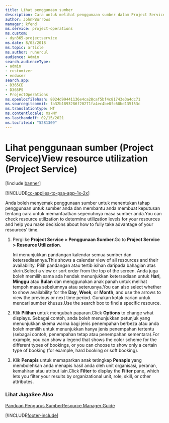 ```yaml
---
title: Lihat penggunaan sumber
description: Cara untuk melihat penggunaan sumber dalam Project Service
author: JohnPBurrows
manager: kfend
ms.service: project-operations
ms.custom:
- dyn365-projectservice
ms.date: 8/03/2018
ms.topic: article
ms.author: ruhercul
audience: Admin
search.audienceType:
- admin
- customizer
- enduser
search.app:
- D365CE
- D365PS
- ProjectOperations
ms.openlocfilehash: 8024d99441136e4ca28caf5bf4c81743e3a4dc71
ms.sourcegitcommit: fa32b1893286f20271fa4ec4be8fc68bd135f53c
ms.translationtype: HT
ms.contentlocale: ms-MY
ms.lasthandoff: 02/15/2021
ms.locfileid: "5281309"
---
```

# <a name="view-resource-utilization-project-service"></a><span data-ttu-id="08ec6-103">Lihat penggunaan sumber (Project Service)</span><span class="sxs-lookup"><span data-stu-id="08ec6-103">View resource utilization (Project Service)</span></span>

[!include [banner](../includes/psa-now-project-operations.md)]

[!INCLUDE[cc-applies-to-psa-app-1x-2x](../includes/cc-applies-to-psa-app-1x-2x.md)]

<span data-ttu-id="08ec6-104">Anda boleh menyemak penggunaan sumber untuk menentukan tahap penggunaan untuk sumber anda dan membantu anda membuat keputusan tentang cara untuk memanfaatkan sepenuhnya masa sumber anda.</span><span class="sxs-lookup"><span data-stu-id="08ec6-104">You can check resource utilization to determine utilization levels for your resources and help you make decisions about how to fully take advantage of your resources’ time.</span></span>  
  
1. <span data-ttu-id="08ec6-105">Pergi ke **Project Service > Penggunaan Sumber**.</span><span class="sxs-lookup"><span data-stu-id="08ec6-105">Go to **Project Service > Resource Utilization**.</span></span> 

     <span data-ttu-id="08ec6-106">Ini menunjukkan pandangan kalendar semua sumber dan ketersediaannya.</span><span class="sxs-lookup"><span data-stu-id="08ec6-106">This shows a calendar view of all resources and their availability.</span></span> <span data-ttu-id="08ec6-107">Pilih pandangan atau tertib isihan daripada bahagian atas skrin.</span><span class="sxs-lookup"><span data-stu-id="08ec6-107">Select a view or sort order from the top of the screen.</span></span> <span data-ttu-id="08ec6-108">Anda juga boleh memilih sama ada hendak menunjukkan ketersediaan untuk **Hari**, **Minggu** atau **Bulan** dan menggunakan anak panah untuk melihat tempoh masa sebelumnya atau seterusnya.</span><span class="sxs-lookup"><span data-stu-id="08ec6-108">You can also select whether to show availability for the **Day**, **Week**, or **Month**, and use the arrows to view the previous or next time period.</span></span> <span data-ttu-id="08ec6-109">Gunakan kotak carian untuk mencari sumber khusus.</span><span class="sxs-lookup"><span data-stu-id="08ec6-109">Use the search box to find a specific resource.</span></span>      
  
2. <span data-ttu-id="08ec6-110">Klik **Pilihan** untuk mengubah paparan.</span><span class="sxs-lookup"><span data-stu-id="08ec6-110">Click **Options** to change what displays.</span></span> <span data-ttu-id="08ec6-111">Sebagai contoh, anda boleh menunjukkan petunjuk yang menunjukkan skema warna bagi jenis penempahan berbeza atau anda boleh memilih untuk menunjukkan hanya jenis penempahan tertentu (sebagai contoh, penempahan tetap atau penempahan sementara).</span><span class="sxs-lookup"><span data-stu-id="08ec6-111">For example, you can show a legend that shows the color scheme for the different types of bookings, or you can choose to show only a certain type of booking (for example, hard booking or soft booking).</span></span>  

3. <span data-ttu-id="08ec6-112">Klik **Penapis** untuk memaparkan anak tetingkap **Penapis** yang membolehkan anda menapis hasil anda oleh unit organisasi, peranan, kemahiran atau atribut lain.</span><span class="sxs-lookup"><span data-stu-id="08ec6-112">Click **Filter** to display the **Filter** pane, which lets you filter your results by organizational unit, role, skill, or other attributes.</span></span>  
  
### <a name="see-also"></a><span data-ttu-id="08ec6-113">Lihat Juga</span><span class="sxs-lookup"><span data-stu-id="08ec6-113">See Also</span></span>  
 [<span data-ttu-id="08ec6-114">Panduan Pengurus Sumber</span><span class="sxs-lookup"><span data-stu-id="08ec6-114">Resource Manager Guide</span></span>](../psa/resource-manager-guide.md)


[!INCLUDE[footer-include](../includes/footer-banner.md)]